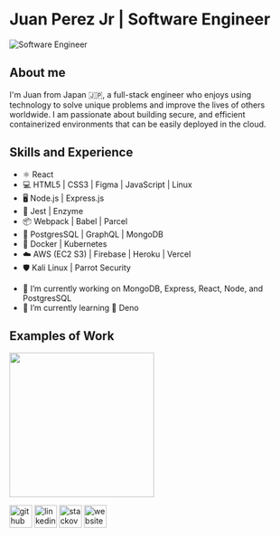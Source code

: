 # Juan Perez Jr | Software Engineer 
![Software Engineer](https://user-images.githubusercontent.com/19915910/122672235-6ec4e900-d205-11eb-89f8-db8012889b68.png)

## About me
I'm Juan from Japan 🇯🇵, a full-stack engineer who enjoys using technology to solve unique problems and improve the lives of others worldwide. I am passionate about building secure, and efficient containerized environments that can be easily deployed in the cloud.

## Skills and Experience
* ⚛️ React
* 💻 HTML5 | CSS3 | Figma | JavaScript | Linux
* 🖥 Node.js | Express.js
* 🧪 Jest | Enzyme
* 📦 Webpack | Babel | Parcel
* 💽 PostgresSQL | GraphQL | MongoDB
* 🐳 Docker | Kubernetes
* ☁️ AWS (EC2 S3) | Firebase | Heroku | Vercel
* 🛡 Kali Linux | Parrot Security 


- 🔭 I’m currently working on MongoDB, Express, React, Node, and PostgresSQL  
- 🌱 I’m currently learning 🦕 Deno

## Examples of Work
<img src="https://user-images.githubusercontent.com/19915910/122673638-51474d80-d20c-11eb-8bbd-2d1ebe85e002.gif" width="256" />


[<img src='https://user-images.githubusercontent.com/19915910/122704118-f7876780-d28d-11eb-8a0d-35ceb0824dc2.png' alt='github' height='40'>](https://github.com/JRPerezJr)  [<img src='https://user-images.githubusercontent.com/19915910/122703344-4c29e300-d28c-11eb-80a3-daac634bb198.png' alt='linkedin' height='40'>](https://www.linkedin.com/in/devjperez/)  [<img src='https://user-images.githubusercontent.com/19915910/122703530-c2c6e080-d28c-11eb-8ab7-3671cbdf102c.png' alt='stackoverflow' height='40'>](https://stackoverflow.com/users/9638042/devjp?tab=profile)  [<img src='https://user-images.githubusercontent.com/19915910/122703810-58627000-d28d-11eb-8211-ee7fba944cc8.png' alt='website' height='40'>](https://jpdevinjp-live.herokuapp.com/)  

